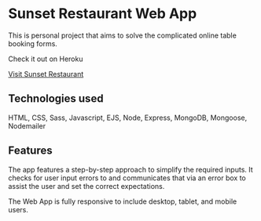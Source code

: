# Sunset Restaurant Web App
This is personal project that aims to solve the complicated online table booking forms.

Check it out on Heroku

[Visit Sunset Restaurant](https://sunset-restaurant.herokuapp.com/)


## Technologies used
HTML, CSS, Sass, Javascript, EJS, Node, Express, MongoDB, Mongoose, Nodemailer

## Features
The app features a step-by-step approach to simplify the required inputs.
It checks for user input errors to and communicates that via an error box to assist the user and set the correct expectations.

The Web App is fully responsive to include desktop, tablet, and mobile users.



